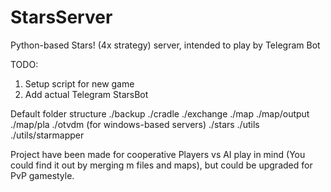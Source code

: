 # StarsServer
Python-based Stars! (4x strategy) server, intended to play by Telegram Bot

TODO:
1. Setup script for new game
2. Add actual Telegram StarsBot

Default folder structure
./backup
./cradle
./exchange
./map
./map/output
./map/pla
./otvdm (for windows-based servers)
./stars
./utils
./utils/starmapper

Project have been made for cooperative Players vs AI play in mind (You could find it out by merging m files and maps), 
but could be upgraded for PvP gamestyle.
